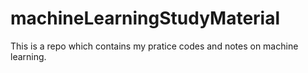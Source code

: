 # machineLearningStudyMaterial
This is a repo which contains my pratice codes and notes on machine learning.
